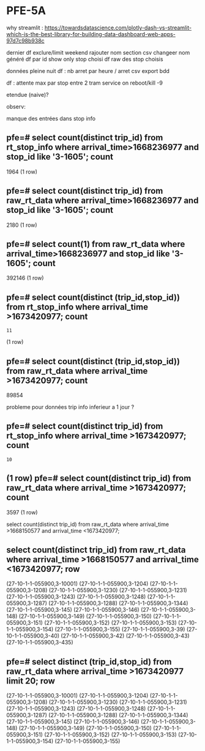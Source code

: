 # PFE-5A
why streamlit : https://towardsdatascience.com/plotly-dash-vs-streamlit-which-is-the-best-library-for-building-data-dashboard-web-apps-97d7c98b938c


dernier df exclure/limit weekend
rajouter nom section
csv changeer nom généré
df par id show only stop choisi
df raw des stop choisis



données pleine nuit
df : nb arret par heure / arret
csv export bdd





df : attente max par stop entre 2 tram 
service on reboot/kill -9

etendue (naive)?




observ:




manque des entrées dans stop info

pfe=# select count(distinct trip_id) from rt_stop_info where arrival_time>1668236977 and stop_id like '3-1605';
 count
-------
  1964
(1 row)

pfe=# select count(distinct trip_id) from raw_rt_data where arrival_time>1668236977 and stop_id like '3-1605';
 count
-------
  2180
(1 row)

pfe=# select count(1) from raw_rt_data where arrival_time>1668236977 and stop_id like '3-1605';
 count
--------
 392146
(1 row)





pfe=# select count(distinct (trip_id,stop_id)) from rt_stop_info where arrival_time >1673420977;
 count
-------
    11
(1 row)

pfe=# select count(distinct (trip_id,stop_id)) from raw_rt_data where arrival_time >1673420977;
 count
-------
 89854

probleme pour données trip info inferieur a 1 jour ?

pfe=# select count(distinct trip_id) from rt_stop_info where arrival_time >1673420977;
 count
-------
    10
(1 row)
pfe=# select count(distinct trip_id) from raw_rt_data where arrival_time >1673420977;
 count
-------
  3597
(1 row)

select count(distinct trip_id) from raw_rt_data where arrival_time >1668150577 and arrival_time <1673420977;











select count(distinct trip_id) from raw_rt_data where arrival_time >1668150577 and arrival_time <1673420977;
             row
------------------------------
 (27-10-1-1-055900,3-10001)
 (27-10-1-1-055900,3-1204)
 (27-10-1-1-055900,3-1208)
 (27-10-1-1-055900,3-1230)
 (27-10-1-1-055900,3-1231)
 (27-10-1-1-055900,3-1243)
 (27-10-1-1-055900,3-1248)
 (27-10-1-1-055900,3-1287)
 (27-10-1-1-055900,3-1288)
 (27-10-1-1-055900,3-1344)
 (27-10-1-1-055900,3-145)
 (27-10-1-1-055900,3-146)
 (27-10-1-1-055900,3-148)
 (27-10-1-1-055900,3-149)
 (27-10-1-1-055900,3-150)
 (27-10-1-1-055900,3-151)
 (27-10-1-1-055900,3-152)
 (27-10-1-1-055900,3-153)
 (27-10-1-1-055900,3-154)
 (27-10-1-1-055900,3-155)
 (27-10-1-1-055900,3-39)
 (27-10-1-1-055900,3-40)
 (27-10-1-1-055900,3-42)
 (27-10-1-1-055900,3-43)
 (27-10-1-1-055900,3-435)



 pfe=# select distinct (trip_id,stop_id) from raw_rt_data where arrival_time >1673420977 limit 20;
            row
----------------------------
 (27-10-1-1-055900,3-10001)
 (27-10-1-1-055900,3-1204)
 (27-10-1-1-055900,3-1208)
 (27-10-1-1-055900,3-1230)
 (27-10-1-1-055900,3-1231)
 (27-10-1-1-055900,3-1243)
 (27-10-1-1-055900,3-1248)
 (27-10-1-1-055900,3-1287)
 (27-10-1-1-055900,3-1288)
 (27-10-1-1-055900,3-1344)
 (27-10-1-1-055900,3-145)
 (27-10-1-1-055900,3-146)
 (27-10-1-1-055900,3-148)
 (27-10-1-1-055900,3-149)
 (27-10-1-1-055900,3-150)
 (27-10-1-1-055900,3-151)
 (27-10-1-1-055900,3-152)
 (27-10-1-1-055900,3-153)
 (27-10-1-1-055900,3-154)
 (27-10-1-1-055900,3-155)